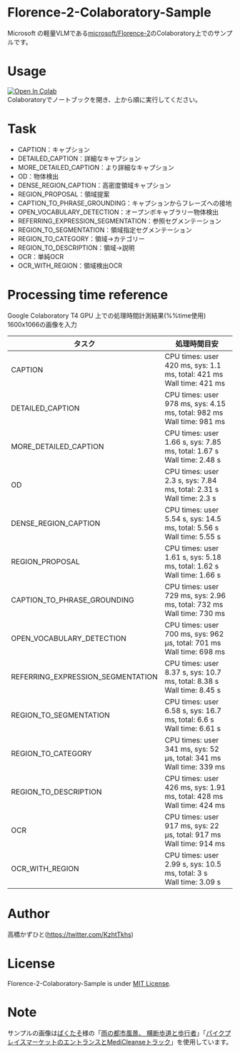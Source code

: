 # Florence-2-Colaboratory-Sample
Microsoft の軽量VLMである[microsoft/Florence-2](https://huggingface.co/microsoft/Florence-2-large)のColaboratory上でのサンプルです。<br>

# Usage
[![Open In Colab](https://colab.research.google.com/assets/colab-badge.svg)](https://colab.research.google.com/github/Kazuhito00/Florence-2-Colaboratory-Sample/blob/main/Florence-2-Colaboratory-Sample.ipynb)<br>
Colaboratoryでノートブックを開き、上から順に実行してください。<br>

# Task
* CAPTION：キャプション
* DETAILED_CAPTION：詳細なキャプション
* MORE_DETAILED_CAPTION：より詳細なキャプション
* OD：物体検出
* DENSE_REGION_CAPTION：高密度領域キャプション
* REGION_PROPOSAL：領域提案
* CAPTION_TO_PHRASE_GROUNDING：キャプションからフレーズへの接地
* OPEN_VOCABULARY_DETECTION：オープンボキャブラリー物体検出
* REFERRING_EXPRESSION_SEGMENTATION：参照セグメンテーション
* REGION_TO_SEGMENTATION：領域指定セグメンテーション
* REGION_TO_CATEGORY：領域→カテゴリー
* REGION_TO_DESCRIPTION：領域→説明
* OCR：単純OCR
* OCR_WITH_REGION：領域検出OCR

# Processing time reference
Google Colaboratory T4 GPU 上での処理時間計測結果(%%time使用)<Br>
1600x1066の画像を入力

| タスク | 処理時間目安 |
| --- | --- |
| CAPTION | CPU times: user 420 ms, sys: 1.1 ms, total: 421 ms<br>Wall time: 421 ms | 
| DETAILED_CAPTION | CPU times: user 978 ms, sys: 4.15 ms, total: 982 ms<br>Wall time: 981 ms | 
| MORE_DETAILED_CAPTION | CPU times: user 1.66 s, sys: 7.85 ms, total: 1.67 s<br>Wall time: 2.48 s | 
| OD | CPU times: user 2.3 s, sys: 7.84 ms, total: 2.31 s<br>Wall time: 2.3 s | 
| DENSE_REGION_CAPTION | CPU times: user 5.54 s, sys: 14.5 ms, total: 5.56 s<br>Wall time: 5.55 s | 
| REGION_PROPOSAL | CPU times: user 1.61 s, sys: 5.18 ms, total: 1.62 s<br>Wall time: 1.66 s | 
| CAPTION_TO_PHRASE_GROUNDING | CPU times: user 729 ms, sys: 2.96 ms, total: 732 ms<br>Wall time: 730 ms | 
| OPEN_VOCABULARY_DETECTION | CPU times: user 700 ms, sys: 962 µs, total: 701 ms<br>Wall time: 698 ms | 
| REFERRING_EXPRESSION_SEGMENTATION | CPU times: user 8.37 s, sys: 10.7 ms, total: 8.38 s<bR>Wall time: 8.45 s | 
| REGION_TO_SEGMENTATION | CPU times: user 6.58 s, sys: 16.7 ms, total: 6.6 s<br>Wall time: 6.61 s | 
| REGION_TO_CATEGORY | CPU times: user 341 ms, sys: 52 µs, total: 341 ms<br>Wall time: 339 ms | 
| REGION_TO_DESCRIPTION | CPU times: user 426 ms, sys: 1.91 ms, total: 428 ms<br>Wall time: 424 ms | 
| OCR | CPU times: user 917 ms, sys: 22 µs, total: 917 ms<br>Wall time: 914 ms | 
| OCR_WITH_REGION | CPU times: user 2.99 s, sys: 10.5 ms, total: 3 s<br>Wall time: 3.09 s | 

# Author
高橋かずひと(https://twitter.com/KzhtTkhs)
 
# License 
Florence-2-Colaboratory-Sample is under [MIT License](LICENSE).

# Note
サンプルの画像は[ぱくたそ](https://www.pakutaso.com/)様の「[雨の都市風景、 横断歩道と歩行者](https://www.pakutaso.com/20230815222post-48102.html)」「[パイクプレイスマーケットのエントランスとMediCleanseトラック](https://www.pakutaso.com/20240617157medicleanse.html)」を使用しています。
